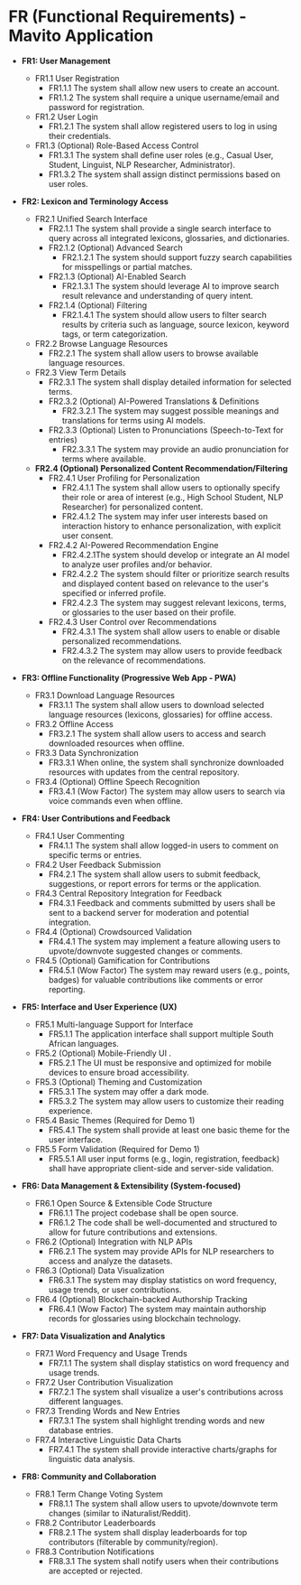 # FR (Functional Requirements) - Mavito Application

- **FR1: User Management**
    - FR1.1 User Registration
        - FR1.1.1 The system shall allow new users to create an account.
        - FR1.1.2 The system shall require a unique username/email and password for registration.
    - FR1.2 User Login
        - FR1.2.1 The system shall allow registered users to log in using their credentials.
    - FR1.3 (Optional) Role-Based Access Control
        - FR1.3.1 The system shall define user roles (e.g., Casual User, Student, Linguist, NLP Researcher, Administrator).
        - FR1.3.2 The system shall assign distinct permissions based on user roles.
- **FR2: Lexicon and Terminology Access**
    - FR2.1 Unified Search Interface
        - FR2.1.1 The system shall provide a single search interface to query across all integrated lexicons, glossaries, and dictionaries.
        - FR2.1.2 (Optional) Advanced Search
            - FR2.1.2.1 The system should support fuzzy search capabilities for misspellings or partial matches.
        - FR2.1.3 (Optional) AI-Enabled Search
            - FR2.1.3.1 The system should leverage AI to improve search result relevance and understanding of query intent.
        - FR2.1.4 (Optional) Filtering
            - FR2.1.4.1 The system should allow users to filter search results by criteria such as language, source lexicon, keyword tags, or term categorization.
    - FR2.2 Browse Language Resources
        - FR2.2.1 The system shall allow users to browse available language resources.
    - FR2.3 View Term Details
        - FR2.3.1 The system shall display detailed information for selected terms.
        - FR2.3.2 (Optional) AI-Powered Translations & Definitions
            - FR2.3.2.1 The system may suggest possible meanings and translations for terms using AI models.
        - FR2.3.3 (Optional) Listen to Pronunciations (Speech-to-Text for entries)
            - FR2.3.3.1 The system may provide an audio pronunciation for terms where available.
    - **FR2.4 (Optional) Personalized Content Recommendation/Filtering**
        - FR2.4.1 User Profiling for Personalization
            - FR2.4.1.1 The system shall allow users to optionally specify their role or area of interest (e.g., High School Student, NLP Researcher) for personalized content.
            - FR2.4.1.2  The system may infer user interests based on interaction history to enhance personalization, with explicit user consent.
        - FR2.4.2 AI-Powered Recommendation Engine
            - FR2.4.2.1The system should develop or integrate an AI model to analyze user profiles and/or behavior.
            - FR2.4.2.2  The system should filter or prioritize search results and displayed content based on relevance to the user's specified or inferred profile.
            - FR2.4.2.3 The system may suggest relevant lexicons, terms, or glossaries to the user based on their profile.
        - FR2.4.3 User Control over Recommendations
            - FR2.4.3.1 The system shall allow users to enable or disable personalized recommendations.
            - FR2.4.3.2 The system may allow users to provide feedback on the relevance of recommendations.
- **FR3: Offline Functionality (Progressive Web App - PWA)**
    - FR3.1 Download Language Resources
        - FR3.1.1 The system shall allow users to download selected language resources (lexicons, glossaries) for offline access.
    - FR3.2 Offline Access
        - FR3.2.1 The system shall allow users to access and search downloaded resources when offline.
    - FR3.3 Data Synchronization
        - FR3.3.1 When online, the system shall synchronize downloaded resources with updates from the central repository.
    - FR3.4 (Optional) Offline Speech Recognition
        - FR3.4.1 (Wow Factor) The system may allow users to search via voice commands even when offline.
- **FR4: User Contributions and Feedback**
    - FR4.1 User Commenting
        - FR4.1.1 The system shall allow logged-in users to comment on specific terms or entries.
    - FR4.2 User Feedback Submission
        - FR4.2.1 The system shall allow users to submit feedback, suggestions, or report errors for terms or the application.
    - FR4.3 Central Repository Integration for Feedback
        - FR4.3.1 Feedback and comments submitted by users shall be sent to a backend server for moderation and potential integration.
    - FR4.4 (Optional) Crowdsourced Validation
        - FR4.4.1 The system may implement a feature allowing users to upvote/downvote suggested changes or comments.
    - FR4.5 (Optional) Gamification for Contributions
        - FR4.5.1 (Wow Factor) The system may reward users (e.g., points, badges) for valuable contributions like comments or error reporting.
- **FR5: Interface and User Experience (UX)**
    - FR5.1 Multi-language Support for Interface
        - FR5.1.1 The application interface shall support multiple South African languages.
    - FR5.2 (Optional) Mobile-Friendly UI .
        - FR5.2.1 The UI must be responsive and optimized for mobile devices to ensure broad accessibility.
    - FR5.3 (Optional) Theming and Customization
        - FR5.3.1 The system may offer a dark mode.
        - FR5.3.2 The system may allow users to customize their reading experience.
    - FR5.4 Basic Themes (Required for Demo 1)
        - FR5.4.1 The system shall provide at least one basic theme for the user interface.
    - FR5.5 Form Validation (Required for Demo 1)
        - FR5.5.1 All user input forms (e.g., login, registration, feedback) shall have appropriate client-side and server-side validation.
- **FR6: Data Management & Extensibility (System-focused)**
    - FR6.1 Open Source & Extensible Code Structure
        - FR6.1.1 The project codebase shall be open source.
        - FR6.1.2 The code shall be well-documented and structured to allow for future contributions and extensions.
    - FR6.2 (Optional) Integration with NLP APIs
        - FR6.2.1 The system may provide APIs for NLP researchers to access and analyze the datasets.
    - FR6.3 (Optional) Data Visualization
        - FR6.3.1 The system may display statistics on word frequency, usage trends, or user contributions.
    - FR6.4 (Optional) Blockchain-backed Authorship Tracking
        - FR6.4.1 (Wow Factor) The system may maintain authorship records for glossaries using blockchain technology.

- **FR7: Data Visualization and Analytics**
    - FR7.1 Word Frequency and Usage Trends
        - FR7.1.1 The system shall display statistics on word frequency and usage trends.
    - FR7.2 User Contribution Visualization
        - FR7.2.1 The system shall visualize a user's contributions across different languages.
    - FR7.3 Trending Words and New Entries
        - FR7.3.1 The system shall highlight trending words and new database entries.
    - FR7.4 Interactive Linguistic Data Charts
        - FR7.4.1 The system shall provide interactive charts/graphs for linguistic data analysis.


- **FR8: Community and Collaboration**  
    - FR8.1 Term Change Voting System  
        - FR8.1.1 The system shall allow users to upvote/downvote term changes (similar to iNaturalist/Reddit).  
    - FR8.2 Contributor Leaderboards  
        - FR8.2.1 The system shall display leaderboards for top contributors (filterable by community/region).  
    - FR8.3 Contribution Notifications  
        - FR8.3.1 The system shall notify users when their contributions are accepted or rejected.  
